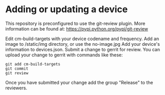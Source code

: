 # Adding or updating a device

This repository is preconfigured to use the git-review plugin. More information can be found at:
https://pypi.python.org/pypi/git-review

Edit cm-build-targets with your device codename and frequency. 
Add an image to /static/img directory, or use the no-image.jpg
Add your device's information to devices.json. 
Submit a change to gerrit for review.
You can upload your change to gerrit with commands like these:

    git add cm-build-targets
    git commit
    git review

Once you have submitted your change add the group "Release" to the reviewers.
